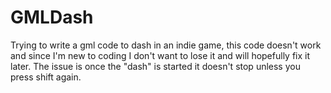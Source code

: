 # GMLDash
Trying to write a gml code to dash in an indie game, this code doesn't work and since I'm new to coding I don't want to lose it and will hopefully fix it later. The issue is once the "dash" is started it doesn't stop unless you press shift again.

